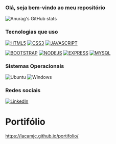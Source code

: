 ### Olá, seja bem-vindo ao meu repositório 


![Anurag's GitHub stats](https://github-readme-stats.vercel.app/api?username=LacamJC&show_icons=true&theme=radical)


### Tecnologias que uso

[![HTML5](https://img.shields.io/badge/HTML5-E34F26?style=for-the-badge&logo=html5&logoColor=white)](COLOQUE_AQUI_O_SEU_LINK_HTML5)
[![CSS3](https://img.shields.io/badge/CSS3-1572B6?style=for-the-badge&logo=css3&logoColor=white)](COLOQUE_AQUI_O_SEU_LINK_CSS3)
[![JAVASCRIPT](https://img.shields.io/badge/JavaScript-323330?style=for-the-badge&logo=javascript&logoColor=F7DF1E)](COLOQUE_AQUI_O_SEU_LINK_JAVASCRIPT)

[![BOOTSTRAP](https://img.shields.io/badge/Bootstrap-563D7C?style=for-the-badge&logo=bootstrap&logoColor=white)](COLOQUE_AQUI_O_SEU_LINK_BOOTSTRAP)
[![NODEJS](https://img.shields.io/badge/Node.js-43853D?style=for-the-badge&logo=node.js&logoColor=white)](COLOQUE_AQUI_O_SEU_LINK_NODEJS)
[![EXPRESS](https://img.shields.io/badge/Express.js-404D59?style=for-the-badge)](COLOQUE_AQUI_O_SEU_LINK_EXPRESS)
[![MYSQL](https://img.shields.io/badge/MySQL-005C84?style=for-the-badge&logo=mysql&logoColor=white)]()

### Sistemas Operacionais

![Ubuntu](https://img.shields.io/badge/Ubuntu-E95420?style=for-the-badge&logo=ubuntu&logoColor=white)
![Windows](https://img.shields.io/badge/Windows-0078D6?style=for-the-badge&logo=windows&logoColor=white)

### Redes sociais

[![LinkedIn](https://img.shields.io/badge/LinkedIn-0077B5?style=for-the-badge&logo=linkedin&logoColor=dark)](https://www.linkedin.com/in/jo%C3%A3o-ramajo-4a3157269/)


# Portifólio 
https://lacamjc.github.io/portifolio/
